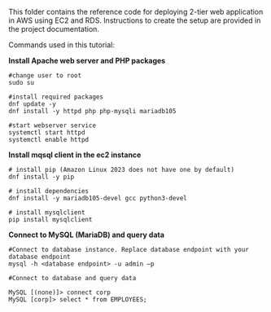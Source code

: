 This folder contains the reference code for deploying 2-tier web application in AWS using EC2 and RDS.
Instructions to create the setup are provided in the project documentation.


Commands used in this tutorial:

**Install Apache web server and PHP packages**
```
#change user to root
sudo su

#install required packages
dnf update -y
dnf install -y httpd php php-mysqli mariadb105

#start webserver service
systemctl start httpd
systemctl enable httpd
```

**Install mqsql client in the ec2 instance**
```
# install pip (Amazon Linux 2023 does not have one by default)
dnf install -y pip

# install dependencies
dnf install -y mariadb105-devel gcc python3-devel

# install mysqlclient
pip install mysqlclient
```

**Connect to MySQL (MariaDB) and query data**
```
#Connect to database instance. Replace database endpoint with your database endpoint
mysql -h <database endpoint> -u admin –p

#Connect to database and query data

MySQL [(none)]> connect corp 
MySQL [corp]> select * from EMPLOYEES;
```

